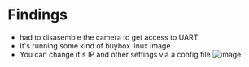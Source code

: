 # Findings
- had to disasemble the camera to get access to UART
- It's running some kind of buybox linux image
- You can change it's IP and other settings via a config file
 ![image](https://github.com/derkrasseleo/philips_b120_reverse_engineering/assets/16163571/323c77d2-12fc-43e2-9365-43c96794c8a3)
